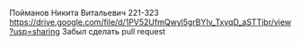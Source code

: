 Пойманов Никита Витальевич 221-323
https://drive.google.com/file/d/1PV52UfmQwyl5grBYIv_TxyqD_aSTTjbr/view?usp=sharing
Забыл сделать pull request